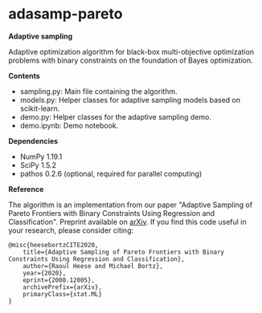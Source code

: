 # adasamp-pareto

**Adaptive sampling**

Adaptive optimization algorithm for black-box multi-objective optimization problems with binary constraints on the foundation of Bayes optimization.

**Contents**

+ sampling.py: Main file containing the algorithm.
+ models.py: Helper classes for adaptive sampling models based on scikit-learn.
+ demo.py: Helper classes for the adaptive sampling demo.
+ demo.ipynb: Demo notebook.

**Dependencies**

+ NumPy 1.19.1
+ SciPy 1.5.2
+ pathos 0.2.6 (optional, required for parallel computing)

**Reference**

The algorithm is an implementation from our paper "Adaptive Sampling of Pareto Frontiers with Binary Constraints Using Regression and Classification". Preprint available on [arXiv](https://arxiv.org/abs/2008.12005). If you find this code useful in your research, please consider citing:

    @misc{heesebortzCITE2020,
		title={Adaptive Sampling of Pareto Frontiers with Binary Constraints Using Regression and Classification}, 
		author={Raoul Heese and Michael Bortz},
		year={2020},
		eprint={2008.12005},
		archivePrefix={arXiv},
		primaryClass={stat.ML}
    }
	